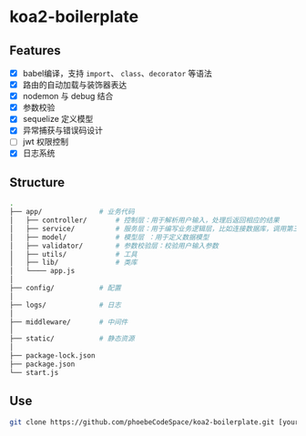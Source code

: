 # koa2-boilerplate

## Features

- [x] babel编译，支持 `import`、 `class`、`decorator` 等语法
- [x] 路由的自动加载与装饰器表达
- [x] nodemon 与 debug 结合
- [x] 参数校验
- [x] sequelize 定义模型
- [x] 异常捕获与错误码设计
- [ ] jwt 权限控制
- [x] 日志系统

## Structure

```bash
.
├── app/              # 业务代码
│   ├── controller/       # 控制层：用于解析用户输入，处理后返回相应的结果
│   ├── service/          # 服务层：用于编写业务逻辑层，比如连接数据库，调用第三方接口等
│   ├── model/            # 模型层 ：用于定义数据模型
│   ├── validator/        # 参数校验层：校验用户输入参数
│   ├── utils/            # 工具
│   ├── lib/              # 类库
│   └──── app.js
│
├── config/           # 配置
│
├── logs/             # 日志
│
├── middleware/       # 中间件
│
├── static/           # 静态资源
│
├── package-lock.json
├── package.json
└── start.js
```

## Use

```bash
git clone https://github.com/phoebeCodeSpace/koa2-boilerplate.git [your project]
```
